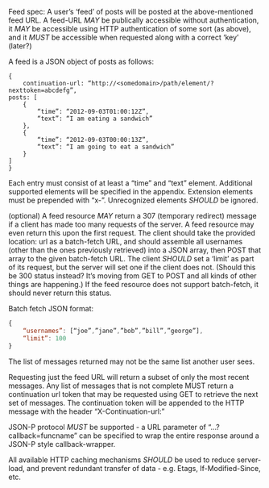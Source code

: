Feed spec:
A user’s ‘feed’ of posts will be posted at the above-mentioned feed URL. A feed-URL *MAY* be publically accessible without authentication, it *MAY* be accessible using HTTP authentication of some sort (as above), and it *MUST* be accessible when requested along with a correct ‘key’ (later?)

A feed is a JSON object of posts as follows:
```Js
{
	continuation-url: “http://<somedomain>/path/element/?nexttoken=abcdefg”,
posts: [
	{
		“time”: “2012-09-03T01:00:12Z”,
		“text”: “I am eating a sandwich”
	},
	{
		“time”: “2012-09-03T00:00:13Z”,
		“text”: “I am going to eat a sandwich”
	}
]
}
```

Each entry must consist of at least a “time” and “text” element. Additional supported elements will be specified in the appendix. Extension elements must be prepended with “x-”. Unrecognized elements *SHOULD* be ignored.

(optional) A feed resource *MAY* return a 307 (temporary redirect) message if a client has made too many requests of the server. A feed resource may even return this upon the first request. The client should take the provided location: url as a batch-fetch URL, and should assemble all usernames (other than the ones previously retrieved) into a JSON array, then POST that array to the given batch-fetch URL. The client *SHOULD* set a ‘limit’ as part of its request, but the server will set one if the client does not. (Should this be 300 status instead? It’s moving from GET to POST and all kinds of other things are happening.) If the feed resource does not support batch-fetch, it should never return this status.

Batch fetch JSON format:
```js
{
	“usernames”: [“joe”,”jane”,”bob”,”bill”,”george”],
	“limit”: 100
}
```

The list of messages returned may not be the same list another user sees.

Requesting just the feed URL will return a subset of only the most recent messages. Any list of messages that is not complete MUST return a continuation url token that may be requested using GET to retrieve the next set of messages. The continuation token will be appended to the HTTP message with the header “X-Continuation-url:”

JSON-P protocol *MUST* be supported - a URL parameter of “...?callback=funcname” can be specified to wrap the entire response around a JSON-P style callback-wrapper.

All available HTTP caching mechanisms *SHOULD* be used to reduce server-load, and prevent redundant transfer of data - e.g. Etags, If-Modified-Since, etc.